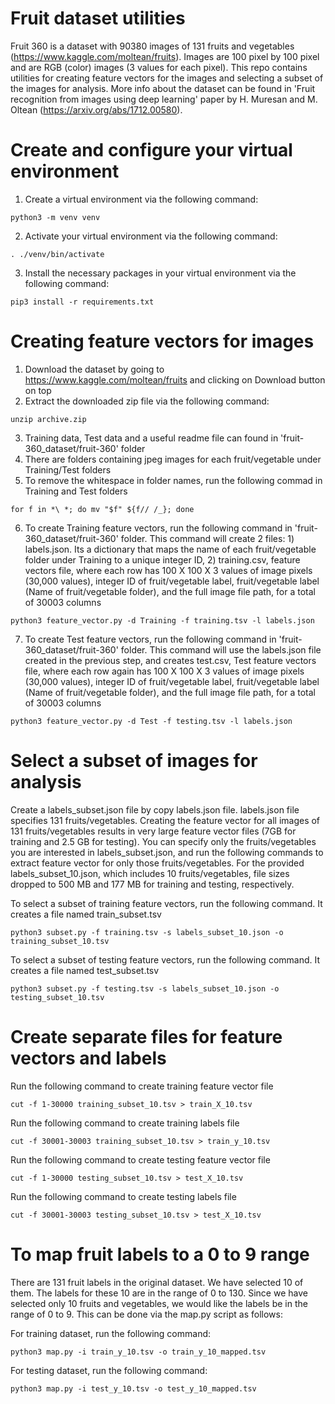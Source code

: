 # Fruit dataset utilities

Fruit 360 is a dataset with 90380 images of 131 fruits and vegetables (https://www.kaggle.com/moltean/fruits).
Images are 100 pixel by 100 pixel and are RGB (color) images (3 values for each pixel). This repo contains 
utilities for creating feature vectors for the images and selecting a subset of the images for analysis. More info
about the dataset can be found in 'Fruit recognition from images using deep learning' paper by H. Muresan and M. Oltean (https://arxiv.org/abs/1712.00580).

# Create and configure your virtual environment

1. Create a virtual environment via the following command:
```
python3 -m venv venv
```
2. Activate your virtual environment via the following command:
```
. ./venv/bin/activate
```
3. Install the necessary packages in your virtual environment via the following command:
```
pip3 install -r requirements.txt
```

# Creating feature vectors for images

1. Download the dataset by going to https://www.kaggle.com/moltean/fruits and clicking on Download button on top
2. Extract the downloaded zip file via the following command:
```
unzip archive.zip
```
3. Training data, Test data and a useful readme file can found in 'fruit-360_dataset/fruit-360' folder
4. There are folders containing jpeg images for each fruit/vegetable under Training/Test folders
5. To remove the whitespace in folder names, run the following commad in Training and Test folders 
```
for f in *\ *; do mv "$f" ${f// /_}; done
```
6. To create Training feature vectors, run the following command in 'fruit-360_dataset/fruit-360' folder. This 
command will create 2 files: 1) labels.json. Its a dictionary that maps the name of each fruit/vegetable folder 
under Training to a unique integer ID, 2) training.csv, feature vectors file, where each row has 
100 X 100 X 3 values of image pixels (30,000 values), integer ID of fruit/vegetable label, fruit/vegetable label 
(Name of fruit/vegetable folder), and the full image file path, for a total of 30003 columns
```
python3 feature_vector.py -d Training -f training.tsv -l labels.json
```

7. To create Test feature vectors, run the following command in 'fruit-360_dataset/fruit-360' folder. This
command will use the labels.json file created in the previous step, and creates test.csv, Test feature vectors
file, where each row again has 100 X 100 X 3 values of image pixels (30,000 values), integer ID of 
fruit/vegetable label, fruit/vegetable label (Name of fruit/vegetable folder),  and the full image file path,
for a total of 30003 columns
```
python3 feature_vector.py -d Test -f testing.tsv -l labels.json
```

# Select a subset of images for analysis

Create a labels_subset.json file by copy labels.json file. labels.json file specifies 131 fruits/vegetables.
Creating the feature vector for all images of 131 fruits/vegetables results in very large feature vector files 
(7GB for training and 2.5 GB for testing). You can specify only the fruits/vegetables you are interested in 
labels_subset.json, and run the following commands to extract feature vector for only those fruits/vegetables. 
For the provided labels_subset_10.json, which includes 10 fruits/vegetables, file sizes dropped to 500 MB and 177 MB
for training and testing, respectively.

To select a subset of training feature vectors, run the following command. It creates a file named train_subset.tsv
```
python3 subset.py -f training.tsv -s labels_subset_10.json -o training_subset_10.tsv
```

To select a subset of testing feature vectors, run the following command. It creates a file named test_subset.tsv
```
python3 subset.py -f testing.tsv -s labels_subset_10.json -o testing_subset_10.tsv
```

# Create separate files for feature vectors and labels

Run the following command to create training feature vector file
```
cut -f 1-30000 training_subset_10.tsv > train_X_10.tsv
```

Run the following command to create training labels file
```
cut -f 30001-30003 training_subset_10.tsv > train_y_10.tsv
```

Run the following command to create testing feature vector file
```
cut -f 1-30000 testing_subset_10.tsv > test_X_10.tsv
```

Run the following command to create testing labels file
```
cut -f 30001-30003 testing_subset_10.tsv > test_X_10.tsv
```

# To map fruit labels to a 0 to 9 range

There are 131 fruit labels in the original dataset. We have selected 10 of them. 
The labels for these 10 are in the range of 0 to 130. Since we have selected only 
10 fruits and vegetables, we would like the labels be in the range of 0 to 9. 
This can be done via the map.py script as follows: 

For training dataset, run the following command:
```
python3 map.py -i train_y_10.tsv -o train_y_10_mapped.tsv
```

For testing dataset, run the following command:
```
python3 map.py -i test_y_10.tsv -o test_y_10_mapped.tsv
```
